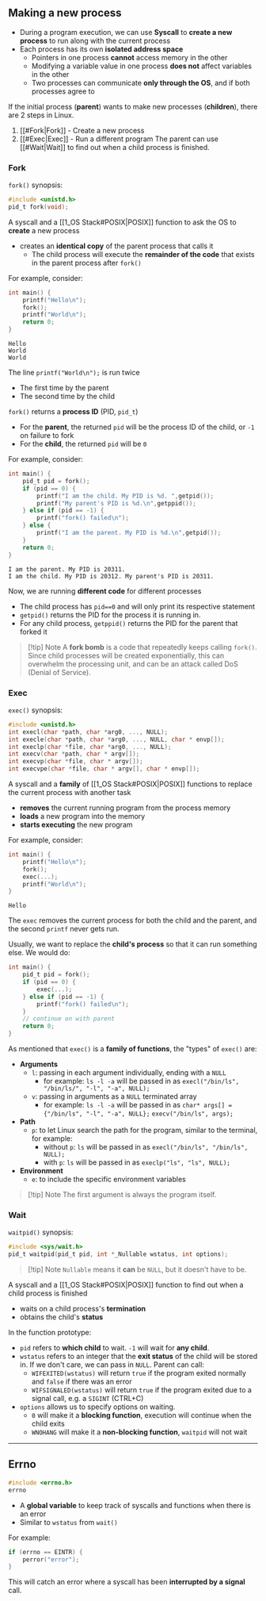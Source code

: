 

## Making a new process
- During a program execution, we can use **Syscall** to **create a new process** to run along with the current process
- Each process has its own **isolated address space**
	- Pointers in one process **cannot** access memory in the other
	- Modifying a variable value in one process **does not** affect variables in the other
	- Two processes can communicate **only through the OS**, and if both processes agree to

If the initial process (**parent**) wants to make new processes (**children**), there are 2 steps in Linux.
1. [[#Fork|Fork]] - Create a new process
2. [[#Exec|Exec]] - Run a different program
The parent can use [[#Wait|Wait]] to find out when a child process is finished.


### Fork
`fork()` synopsis:
```c
#include <unistd.h>
pid_t fork(void);
```

A syscall and a [[1_OS Stack#POSIX|POSIX]] function to ask the OS to **create** a new process
- creates an **identical copy** of the parent process that calls it
	- The child process will execute the **remainder of the code** that exists in the parent process after `fork()`

For example, consider:
```c
int main() {
	printf("Hello\n");
	fork();
	printf("World\n");
	return 0;
}
```

```
Hello
World
World
```

The line `printf("World\n");` is run twice
- The first time by the parent
- The second time by the child

`fork()` returns a **process ID** (PID, `pid_t`)
- For the **parent**, the returned `pid` will be the process ID of the child, or `-1` on failure to fork
- For the **child**, the returned `pid` will be `0`

For example, consider:
```c
int main() {
	pid_t pid = fork();
	if (pid == 0) {
		printf("I am the child. My PID is %d. ",getpid());
		printf("My parent's PID is %d.\n",getppid());
	} else if (pid == -1) {
		printf("fork() failed\n");
	} else {
		printf("I am the parent. My PID is %d.\n",getpid());
	}
	return 0;
}
```

```
I am the parent. My PID is 20311.
I am the child. My PID is 20312. My parent's PID is 20311.
```

Now, we are running **different code** for different processes
- The child process has `pid==0` and will only print its respective statement
- `getpid()` returns the PID for the process it is running in. 
- For any child process, `getppid()` returns the PID for the parent that forked it

> [!tip] Note
> A **fork bomb** is a code that repeatedly keeps calling `fork()`. Since child processes will be created exponentially, this can overwhelm the processing unit, and can be an attack called DoS (Denial of Service).


### Exec
`exec()` synopsis:
```c
#include <unistd.h>
int execl(char *path, char *arg0, ..., NULL);
int execle(char *path, char *arg0, ..., NULL, char * envp[]);
int execlp(char *file, char *arg0, ..., NULL);
int execv(char *path, char * argv[]);
int execvp(char *file, char * argv[]);
int execvpe(char *file, char * argv[], char * envp[]);
```

A syscall and a **family** of [[1_OS Stack#POSIX|POSIX]] functions to replace the current process with another task
- **removes** the current running program from the process memory
- **loads** a new program into the memory
- **starts executing** the new program

For example, consider:
```c
int main() {
	printf("Hello\n");
	fork();
	exec(...);
	printf("World\n");
}
```

```
Hello
```

The `exec` removes the current process for both the child and the parent, and the second `printf` never gets run.

Usually, we want to replace the **child's process** so that it can run something else. We would do:
```c
int main() {
	pid_t pid = fork();
	if (pid == 0) {
		exec(...);
	} else if (pid == -1) {
		printf("fork() failed\n");
	}
	// continue on with parent
	return 0;
}
```

As mentioned that `exec()` is a **family of functions**, the "types" of `exec()` are:
- **Arguments**
	- `l`: passing in each argument individually, ending with a `NULL`
		- for example: `ls -l -a` will be passed in as 
		  `execl("/bin/ls", "/bin/ls/", "-l", "-a", NULL);`
	- `v`: passing in arguments as a `NULL` terminated array
		- for example: `ls -l -a` will be passed in as
		  `char* args[] = {"/bin/ls", "-l", "-a", NULL};`
		  `execv("/bin/ls", args);`
- **Path**
	- `p`: to let Linux search the path for the program, similar to the terminal, for example:
		- without `p`: `ls` will be passed in as
		  `execl("/bin/ls", "/bin/ls", NULL);`
		- with `p`: `ls` will be passed in as
		  `execlp("ls", "ls", NULL);`
- **Environment**
	- `e`: to include the specific environment variables

> [!tip] Note
> The first argument is always the program itself.


### Wait
`waitpid()` synopsis:
```c
#include <sys/wait.h>
pid_t waitpid(pid_t pid, int *_Nullable wstatus, int options);
```

> [!tip] Note
> `Nullable` means it **can** be `NULL`, but it doesn't have to be.

A syscall and a [[1_OS Stack#POSIX|POSIX]] function to find out when a child process is finished
- waits on a child process's **termination**
- obtains the child's **status**

In the function prototype:
- `pid` refers to **which child** to wait. `-1` will wait for **any child**.
- `wstatus` refers to an integer that the **exit status** of the child will be stored in. If we don't care, we can pass in `NULL`. Parent can call:
	- `WIFEXITED(wstatus)` will return `true` if the program exited normally and `false` if there was an error
	- `WIFSIGNALED(wstatus)` will return `true` if the program exited due to a signal call, e.g. a `SIGINT` (CTRL+C) 
- `options` allows us to specify options on waiting.
	- `0` will make it a **blocking function**, execution will continue when the child exits
	- `WNOHANG` will make it a **non-blocking function**, `waitpid` will not wait


---
## Errno
```c
#include <errno.h>
errno
```

- A **global variable** to keep track of syscalls and functions when there is an error
- Similar to `wstatus` from `wait()`

For example:
```c
if (errno == EINTR) {
	perror("error");
}
```

This will catch an error where a syscall has been **interrupted by a signal** call.

